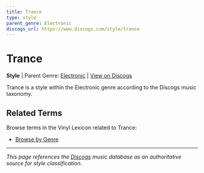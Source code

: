 ```yaml
---
title: Trance
type: style
parent_genre: Electronic
discogs_url: https://www.discogs.com/style/trance
---
```


# Trance

**Style** | Parent Genre: [Electronic](../genres/electronic.md) | [View on Discogs](https://www.discogs.com/style/trance)

Trance is a style within the Electronic genre according to the Discogs music taxonomy.

## Related Terms

Browse terms in the Vinyl Lexicon related to Trance:

- [Browse by Genre](../tags/genres.md)

---

*This page references the [Discogs](https://www.discogs.com/style/trance) music database as an authoritative source for style classification.*
